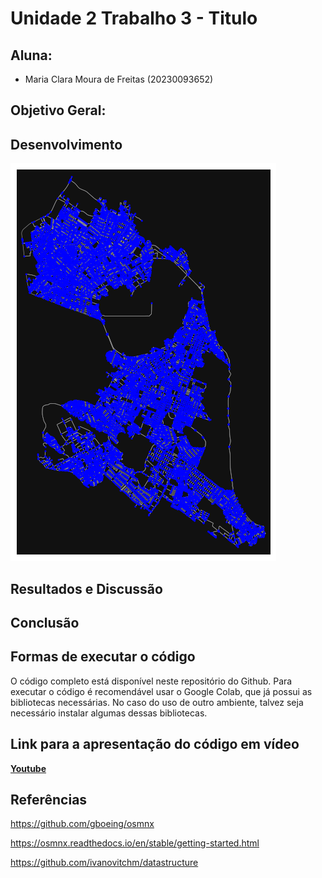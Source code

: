 # Unidade 2 Trabalho 3 - Titulo

## Aluna:  
- Maria Clara Moura de Freitas (20230093652)

## Objetivo Geral:  



## Desenvolvimento  

![Natal-RN](https://github.com/mclarafreitas/Algoritmo-e-Estrutura-de-Dados-II/blob/c93796cad7b58dffa101013386432ef0547fbf24/U1T4/Imagens/natalrn.png)


## Resultados e Discussão

  
## Conclusão


## Formas de executar o código

O código completo está disponível neste repositório do Github. Para executar o código é recomendável usar o Google Colab, que já possui as bibliotecas necessárias. No caso do uso de outro ambiente, talvez seja necessário instalar algumas dessas bibliotecas.

## Link para a apresentação do código em vídeo

[**Youtube**](https://youtu.be/LzVxKbDd_Y8)

## Referências
https://github.com/gboeing/osmnx

https://osmnx.readthedocs.io/en/stable/getting-started.html

https://github.com/ivanovitchm/datastructure



